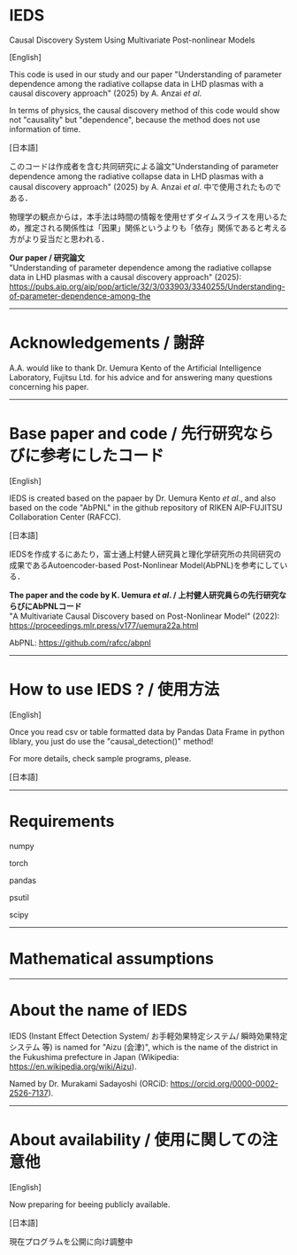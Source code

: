 # IEDS
Causal Discovery System Using Multivariate Post-nonlinear Models

[English]

This code is used in our study and our paper "Understanding of parameter dependence among the radiative collapse data in LHD plasmas with a causal discovery approach" (2025) by A. Anzai *et al*.

In terms of physics, the causal discovery method of this code would show not "causality" but "dependence", because the method does not use information of time.

[日本語]

このコードは作成者を含む共同研究による論文"Understanding of parameter dependence among the radiative collapse data in LHD plasmas with a causal discovery approach" (2025) by A. Anzai *et al*. 中で使用されたものである．

物理学の観点からは，本手法は時間の情報を使用せずタイムスライスを用いるため，推定される関係性は「因果」関係というよりも「依存」関係であると考える方がより妥当だと思われる．

**Our paper / 研究論文**<br>
"Understanding of parameter dependence among the radiative collapse data in LHD plasmas with a causal discovery approach" (2025):
https://pubs.aip.org/aip/pop/article/32/3/033903/3340255/Understanding-of-parameter-dependence-among-the

------------------------------------------------------------------------
# Acknowledgements / 謝辞

A.A. would like to thank Dr. Uemura Kento of the Artificial Intelligence Laboratory, Fujitsu Ltd. for his advice and for answering many questions concerning his paper.

------------------------------------------------------------------------
# Base paper and code / 先行研究ならびに参考にしたコード

[English]

IEDS is created based on the papaer by Dr. Uemura Kento *et al*., and also based on the code "AbPNL" in the github repository of RIKEN AIP-FUJITSU Collaboration Center (RAFCC).

[日本語]

IEDSを作成するにあたり，富士通上村健人研究員と理化学研究所の共同研究の成果であるAutoencoder-based Post-Nonlinear Model(AbPNL)を参考にしている．

**The paper and the code by K. Uemura *et al*. / 上村健人研究員らの先行研究ならびにAbPNLコード** <br>
"A Multivariate Causal Discovery based on Post-Nonlinear Model" (2022): <br>
https://proceedings.mlr.press/v177/uemura22a.html

AbPNL: https://github.com/rafcc/abpnl

-------------------------------------------------------------------------
# How to use IEDS ? / 使用方法

[English]

Once you read csv or table formatted data by Pandas Data Frame in python liblary, you just do use the "causal_detection()" method!

For more details, check sample programs, please.

[日本語]

-------------------------------------------------------------------------
# Requirements

numpy

torch

pandas

psutil

scipy

-------------------------------------------------------------------------
# Mathematical assumptions

-------------------------------------------------------------------------
# About the name of IEDS
IEDS (Instant Effect Detection System/ お手軽効果特定システム/ 瞬時効果特定システム 等) is named for "Aizu (会津)", which is the name of the district in the Fukushima prefecture in Japan (Wikipedia: https://en.wikipedia.org/wiki/Aizu).

Named by Dr. Murakami Sadayoshi (ORCiD: https://orcid.org/0000-0002-2526-7137).

------------------------------------------------------------------------
# About availability / 使用に関しての注意他

[English]

Now preparing for beeing publicly available.

[日本語]

現在プログラムを公開に向け調整中
